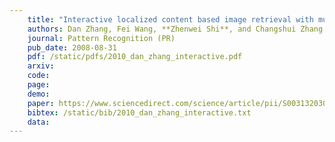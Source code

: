 ```yaml
---
    title: "Interactive localized content based image retrieval with multiple-instance active learning"
    authors: Dan Zhang, Fei Wang, **Zhenwei Shi**, and Changshui Zhang
    journal: Pattern Recognition (PR)
    pub_date: 2008-08-31
    pdf: /static/pdfs/2010_dan_zhang_interactive.pdf
    arxiv: 
    code: 
    page: 
    demo: 
    paper: https://www.sciencedirect.com/science/article/pii/S0031320309000892
    bibtex: /static/bib/2010_dan_zhang_interactive.txt
    data:
---
```

